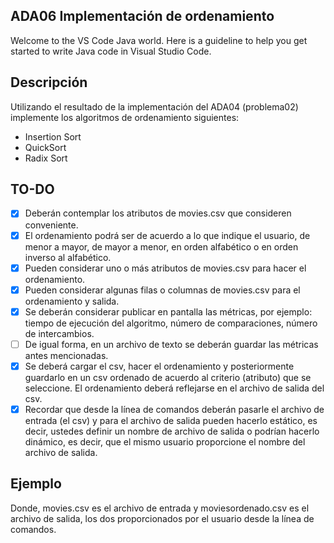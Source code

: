 ## ADA06 Implementación de ordenamiento

Welcome to the VS Code Java world. Here is a guideline to help you get started to write Java code in Visual Studio Code.

## Descripción

Utilizando el resultado de la implementación del ADA04 (problema02) implemente los algoritmos de ordenamiento siguientes: 

- Insertion Sort
- QuickSort
- Radix Sort

## TO-DO

- [x] Deberán contemplar los atributos de movies.csv que consideren conveniente.
- [x] El ordenamiento podrá ser de acuerdo a lo que indique el usuario, de menor a mayor, de mayor a menor, en orden alfabético o en orden inverso al alfabético.
- [x] Pueden considerar uno o más atributos de movies.csv para hacer el ordenamiento.
- [x] Pueden considerar algunas filas o columnas de movies.csv para el ordenamiento y salida.
- [x] Se deberán considerar publicar en pantalla las métricas, por ejemplo: tiempo de ejecución del algoritmo, número de comparaciones, número de intercambios.
- [ ] De igual forma, en un archivo de texto se deberán guardar las métricas antes mencionadas.
- [x] Se deberá cargar el csv, hacer el ordenamiento y posteriormente guardarlo en un csv ordenado de acuerdo al criterio (atributo) que se seleccione. El ordenamiento deberá reflejarse en el archivo de salida del csv.
- [x] Recordar que desde la línea de comandos deberán pasarle el archivo de entrada (el csv) y para el archivo de salida pueden hacerlo estático, es decir, ustedes definir un nombre de archivo de salida o podrían hacerlo dinámico, es decir, que el mismo usuario proporcione el nombre del archivo de salida.
## Ejemplo
Donde, movies.csv es el archivo de entrada y moviesordenado.csv es el archivo de salida, los dos proporcionados por el usuario desde la línea de comandos.

